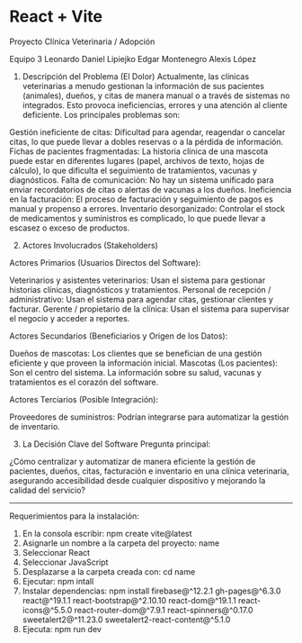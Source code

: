 # React + Vite

Proyecto Clínica Veterinaria / Adopción

Equipo 3
Leonardo Daniel Lipiejko
Edgar Montenegro
Alexis López

1. Descripción del Problema (El Dolor)
Actualmente, las clínicas veterinarias a menudo gestionan la información de sus pacientes (animales), dueños, y citas de manera manual o a través de sistemas no integrados. Esto provoca ineficiencias, errores y una atención al cliente deficiente. Los principales problemas son:

Gestión ineficiente de citas: Dificultad para agendar, reagendar o cancelar citas, lo que puede llevar a dobles reservas o a la pérdida de información.
Fichas de pacientes fragmentadas: La historia clínica de una mascota puede estar en diferentes lugares (papel, archivos de texto, hojas de cálculo), lo que dificulta el seguimiento de tratamientos, vacunas y diagnósticos.
Falta de comunicación: No hay un sistema unificado para enviar recordatorios de citas o alertas de vacunas a los dueños.
Ineficiencia en la facturación: El proceso de facturación y seguimiento de pagos es manual y propenso a errores.
Inventario desorganizado: Controlar el stock de medicamentos y suministros es complicado, lo que puede llevar a escasez o exceso de productos.

2. Actores Involucrados (Stakeholders)

Actores Primarios (Usuarios Directos del Software):

Veterinarios y asistentes veterinarios: Usan el sistema para gestionar historias clínicas, diagnósticos y tratamientos.
Personal de recepción / administrativo: Usan el sistema para agendar citas, gestionar clientes y facturar.
Gerente / propietario de la clínica: Usan el sistema para supervisar el negocio y acceder a reportes.

Actores Secundarios (Beneficiarios y Origen de los Datos):

Dueños de mascotas: Los clientes que se benefician de una gestión eficiente y que proveen la información inicial.
Mascotas (Los pacientes): Son el centro del sistema. La información sobre su salud, vacunas y tratamientos es el corazón del software.


Actores Terciarios (Posible Integración):

Proveedores de suministros: Podrían integrarse para automatizar la gestión de inventario. 

3. La Decisión Clave del Software
Pregunta principal:

¿Cómo centralizar y automatizar de manera eficiente la gestión de pacientes, dueños, citas, facturación e inventario en una clínica veterinaria, asegurando accesibilidad desde cualquier dispositivo y mejorando la calidad del servicio?

************************************************************************************************

Requerimientos para la instalación:

1) En la consola escribir:  npm create vite@latest
2) Asignarle un nombre a la carpeta del proyecto: name
3) Seleccionar React
4) Seleccionar JavaScript
5) Desplazarse a la carpeta creada con: cd name
6) Ejecutar: npm intall
7) Instalar dependencias: npm install firebase@^12.2.1 gh-pages@^6.3.0 react@^19.1.1 react-bootstrap@^2.10.10 react-dom@^19.1.1 react-icons@^5.5.0 react-router-dom@^7.9.1 react-spinners@^0.17.0 sweetalert2@^11.23.0 sweetalert2-react-content@^5.1.0
8) Ejecuta: npm run dev